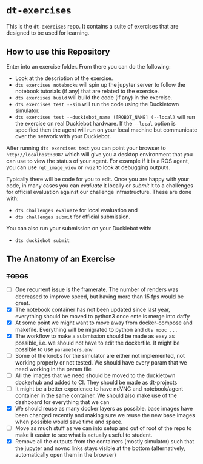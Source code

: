 # `dt-exercises`

This is the `dt-exercises` repo. It contains a suite of exercises that are designed to be used for learning. 

## How to use this Repository

Enter into an exercise folder. From there you can do the following:

- Look at the description of the exercise.
- `dts exercises notebooks` will spin up the jupyter server to follow the notebook tutorials (if any) that are
 related to the exercise.
- `dts exercises build` will build the code (if any) in the exercise.
- `dts exercises test --sim` will run the code using the Duckietown simulator.
- `dts exercises test --duckiebot_name ![ROBOT_NAME] (--local)` will run the exercise on real Duckiebot hardware. If
 the `--local` option is specified then the agent will run on your local machine but communicate over the network with your Duckiebot.
 
After running `dts exercises test` you can point your browser to `http://localhost:8087` which will give you a desktop environment that you can use to view the status of your agent. For example if it is a ROS agent, you can use `rqt_image_view` or `rviz` to look at debugging outputs. 
 
Typically there will be code for you to edit. Once you are happy with your code, in many cases you can *evaluate* it locally or *submit* it to a challenges for official evaluation against our challenge infrastructure. These are done with:

- `dts challenges evaluate` for local evaluation and 
- `dts challenges submit` for official submission. 
 
You can also run your submission on your Duckiebot with:

- `dts duckiebot submit`
 

## The Anatomy of an Exercise



### ~~TODOS~~

- [ ] One recurrent issue is the framerate. The number of renders was decreased to improve speed, but having more than 15 fps would be great.
- [x] The notebook container has not been updated since last year, everything should be moved to python3 once ente is merge into daffy
- [x] At some point we might want to move away from docker-compose and makefile. Everything will be migrated to python and `dts mooc ...`
- [x] The workflow to make a submission should be made as easy as possible, i.e. we should not have to edit the dockerfile. It might be possible to use `parameters.env`
- [ ] Some of the knobs for the simulator are either not implemented, not working properly or not tested. We should have every param that we need working in the param file
- [ ] All the images that we need should be moved to the duckietown dockerhub and added to CI. They should be made as dt-projects
- [ ] It might be a better experience to have noVNC and notebook/agent container in the same container. We should also make use of the dashboard for everything that we can
- [x] We should reuse as many docker layers as possible. base images have been changed recently and making sure we reuse the new base images when possible would save time and space.
- [ ] Move as much stuff as we can into setup and out of root of the repo to make it easier to see what is actually useful to student.
- [x] Remove all the outputs from the containers (mostly simulator) such that the jupyter and novnc links stays visible at the bottom (alternatively, automatically open them in the browser)
